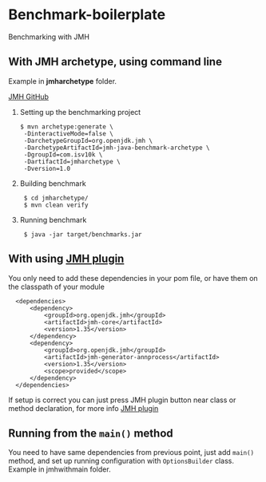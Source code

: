 # Benchmark-boilerplate

Benchmarking with JMH

## With JMH archetype, using command line

Example in **jmharchetype** folder.

[JMH GitHub](https://github.com/openjdk/jmh#preferred-usage-command-line)

1. Setting up the benchmarking project

       $ mvn archetype:generate \
        -DinteractiveMode=false \
        -DarchetypeGroupId=org.openjdk.jmh \
        -DarchetypeArtifactId=jmh-java-benchmark-archetype \
        -DgroupId=com.isv10k \
        -DartifactId=jmharchetype \
        -Dversion=1.0
2. Building benchmark

        $ cd jmharchetype/
        $ mvn clean verify
3. Running benchmark
        
        $ java -jar target/benchmarks.jar


## With using [JMH plugin](https://github.com/artyushov/idea-jmh-plugin#intellij-idea-plugin-for-java-microbenchmark-harness-jmh)

You only need to add these dependencies in your pom file, or have them on the classpath of your module

      <dependencies>
          <dependency>
              <groupId>org.openjdk.jmh</groupId>
              <artifactId>jmh-core</artifactId>
              <version>1.35</version>
          </dependency>
          <dependency>
              <groupId>org.openjdk.jmh</groupId>
              <artifactId>jmh-generator-annprocess</artifactId>
              <version>1.35</version>
              <scope>provided</scope>
          </dependency>
      </dependencies>

If setup is correct you can just press JMH plugin button near class or method declaration, for more info [JMH plugin](https://github.com/artyushov/idea-jmh-plugin#intellij-idea-plugin-for-java-microbenchmark-harness-jmh)

## Running from the `main()` method

You need to have same dependencies from previous point, just add `main()` method, and set up running configuration with `OptionsBuilder` class.
Example in jmhwithmain folder.
